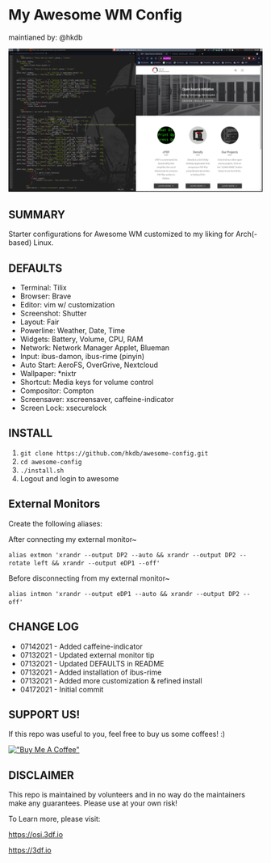# My Awesome WM Config
maintianed by: @hkdb

![screenshot](awesome-config-ss.png)

## SUMMARY

Starter configurations for Awesome WM customized to my liking for Arch(-based) Linux.

## DEFAULTS

- Terminal: Tilix
- Browser: Brave
- Editor: vim w/ customization
- Screenshot: Shutter
- Layout: Fair
- Powerline: Weather, Date, Time
- Widgets: Battery, Volume, CPU, RAM
- Network: Network Manager Applet, Blueman
- Input: ibus-damon, ibus-rime (pinyin) 
- Auto Start: AeroFS, OverGrive, Nextcloud
- Wallpaper: *nixtr
- Shortcut: Media keys for volume control
- Compositor: Compton
- Screensaver: xscreensaver, caffeine-indicator
- Screen Lock: xsecurelock

## INSTALL

1. `git clone https://github.com/hkdb/awesome-config.git`
2. `cd awesome-config`
3. `./install.sh`
4. Logout and login to awesome

## External Monitors

Create the following aliases:

After connecting my external monitor~

```
alias extmon 'xrandr --output DP2 --auto && xrandr --output DP2 --rotate left && xrandr --output eDP1 --off'
```

Before disconnecting from my external monitor~

```
alias intmon 'xrandr --output eDP1 --auto && xrandr --output DP2 --off'
```

## CHANGE LOG

- 07142021 - Added caffeine-indicator
- 07132021 - Updated external monitor tip
- 07132021 - Updated DEFAULTS in README
- 07132021 - Added installation of ibus-rime
- 07132021 - Added more customization & refined install
- 04172021 - Initial commit

## SUPPORT US!

If this repo was useful to you, feel free to buy us some coffees! :)

[!["Buy Me A Coffee"](https://www.buymeacoffee.com/assets/img/custom_images/yellow_img.png)](https://www.buymeacoffee.com/3dfosi)

## DISCLAIMER

This repo is maintained by volunteers and in no way do the maintainers make any guarantees. Please use at your own risk!

To Learn more, please visit:

https://osi.3df.io

https://3df.io

